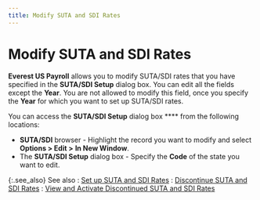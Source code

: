 ```yaml
---
title: Modify SUTA and SDI Rates
---
```


# Modify SUTA and SDI Rates


**Everest US Payroll** allows you  to modify SUTA/SDI rates that you have specified in the **SUTA/SDI Setup** dialog box. You can edit all the fields except the  **Year**. You are not allowed to modify  this field, once you specify the **Year**  for which you want to set up SUTA/SDI rates.


You can access the **SUTA/SDI Setup**  dialog box **** from the following  locations:

- **SUTA/SDI**  browser - Highlight the record you want to modify and select **Options 
 &gt; Edit &gt;** **In New Window**.
- The **SUTA/SDI 
 Setup** dialog box - Specify the **Code**  of the state you want to edit.



{:.see_also}
See also
: [Set up SUTA  and SDI Rates]({{site.prl_baseurl}}/setup/suta-sdi-setup/setup-rates/setting_up_suta_sdi_rates.html)
: [Discontinue  SUTA and SDI Rates]({{site.prl_baseurl}}/setup/suta-sdi-setup/setup-rates/discontinuing_a_suta_sdi_information.html)
: [View  and Activate Discontinued SUTA and SDI Rates]({{site.prl_baseurl}}/setup/suta-sdi-setup/setup-rates/view_and_activate_a_discontinued_suta_sdi_information.html)
